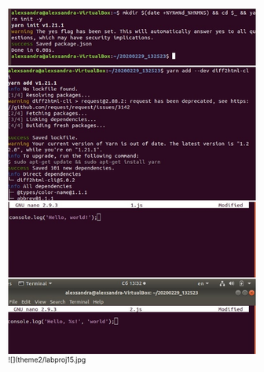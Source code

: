 ![](theme2/labproj11.jpg)
   ![](theme2/labproj12.jpg)
   ![](theme2/labproj13.jpg)
   ![](theme2/labproj14.jpg)
   ![](theme2/labproj15.jpg
